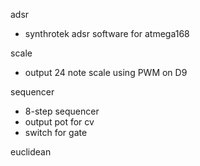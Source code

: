 adsr
- synthrotek adsr software for atmega168

scale
- output 24 note scale using PWM on D9

sequencer
- 8-step sequencer
- output pot for cv
- switch for gate

euclidean

